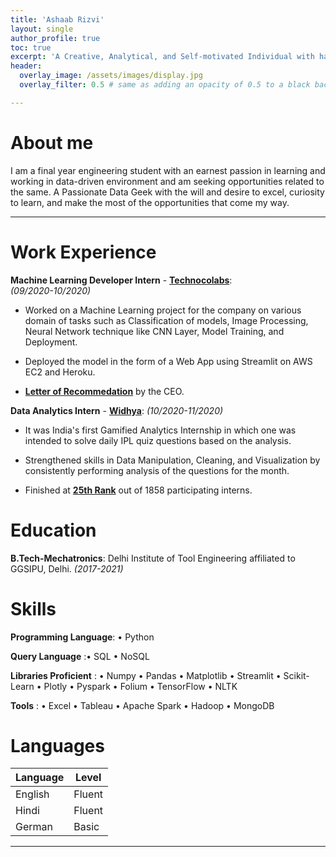 ```yaml
---
title: 'Ashaab Rizvi'
layout: single
author_profile: true
toc: true
excerpt: 'A Creative, Analytical, and Self-motivated Individual with having a strong inclination towards learning and working in a data-driven environment.'
header:
  overlay_image: /assets/images/display.jpg
  overlay_filter: 0.5 # same as adding an opacity of 0.5 to a black background

---
```


# About me

I am a final year engineering student with an earnest passion in learning and working in data-driven environment and am seeking opportunities related to the same. A Passionate Data Geek with the will and desire to excel, curiosity to learn, and make the most of the opportunities that come my way.

---

# Work Experience

**Machine Learning Developer Intern** - **[Technocolabs](https://technocolabs.tech/)**:  
*(09/2020-10/2020)*

 - Worked on a Machine Learning project for the company on various domain of tasks such as Classification of models, Image Processing, Neural Network technique like CNN       Layer, Model Training, and Deployment. 

 - Deployed the model in the form of a Web App using Streamlit on AWS EC2 and Heroku.

 - **[Letter of Recommedation](https://drive.google.com/file/d/1_olNNOkbUSLH01Wm04pQnVGz-4FabXNk/view?usp=sharing)** by the CEO.

 **Data Analytics Intern** - **[Widhya](https://widhya.org/)**:
*(10/2020-11/2020)*

 - It was India's first Gamified Analytics Internship in which one was intended to solve daily IPL quiz questions based on the analysis.

 - Strengthened skills in Data Manipulation, Cleaning, and Visualization by consistently performing analysis of the questions for the month.

 - Finished at **[25th Rank](https://drive.google.com/file/d/1jYSbkAVfjxiYAW6b-Kg81RmTL4zdDw_k/view?usp=sharing)** out of 1858 participating interns.


# Education

**B.Tech-Mechatronics**: Delhi Institute of Tool Engineering affiliated to GGSIPU, Delhi.
*(2017-2021)*

# Skills

**Programming Language**: • Python

**Query Language** :• SQL • NoSQL

**Libraries Proficient** : • Numpy • Pandas • Matplotlib • Streamlit • Scikit-Learn • Plotly • Pyspark • Folium • TensorFlow • NLTK

**Tools** : • Excel • Tableau • Apache Spark  • Hadoop • MongoDB

# Languages

| Language | Level  |
|----------|--------|
| English  | Fluent |
| Hindi    | Fluent |
| German   | Basic  |


---
